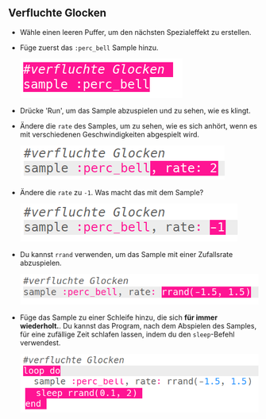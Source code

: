## Verfluchte Glocken

+ Wähle einen leeren Puffer, um den nächsten Spezialeffekt zu erstellen.

+ Füge zuerst das `:perc_bell` Sample hinzu.
    
    ![screenshot](images/effects-bells-sample.png)

+ Drücke 'Run', um das Sample abzuspielen und zu sehen, wie es klingt.

+ Ändere die `rate` des Samples, um zu sehen, wie es sich anhört, wenn es mit verschiedenen Geschwindigkeiten abgespielt wird.
    
    ![screenshot](images/effects-bells-rate-high.png)

+ Ändere die `rate` zu `-1`. Was macht das mit dem Sample?
    
    ![screenshot](images/effects-bells-rate-negative.png)

+ Du kannst `rrand` verwenden, um das Sample mit einer Zufallsrate abzuspielen.
    
    ![screenshot](images/effects-bells-rate-random.png)

+ Füge das Sample zu einer Schleife hinzu, die sich **für immer wiederholt.**. Du kannst das Program, nach dem Abspielen des Samples, für eine zufällige Zeit schlafen lassen, indem du den `sleep`-Befehl verwendest.
    
    ![Screenshot](images/effects-bells-repeat-random.png)